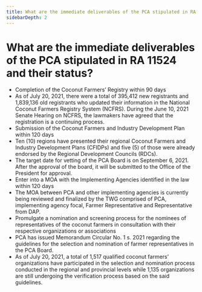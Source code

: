 ```yaml
---
title: What are the immediate deliverables of the PCA stipulated in RA 11524 and their status?
sidebarDepth: 2
---
```


# What are the immediate deliverables of the PCA stipulated in RA 11524 and their status?


 - Completion of the Coconut Farmers’ Registry within 90 days
 - As of July 20, 2021, there were a total of 395,412 new registrants and 1,839,136 old registrants who updated their information in the National Coconut Farmers Registry System (NCFRS). During the June 10, 2021 Senate Hearing on NCFRS, the lawmakers have agreed that the registration is a continuing process.  
 - Submission of the Coconut Farmers and Industry Development Plan within 120 days
 - Ten (10) regions have presented their regional Coconut Farmers and Industry Development Plans (CFIDPs) and five (5) of those were already endorsed by the Regional Development Councils (RDCs).
 - The target date for vetting of the PCA Board is on September 6, 2021. After the approval of the board, it will be submitted to the Office of the President for approval. 
 - Enter into a MOA with the Implementing Agencies identified in the law within 120 days
 - The MOA between PCA and other implementing agencies is currently being reviewed and finalized by the TWG comprised of PCA, implementing agency focal, Farmer Representative and Representative from DAP.
 - Promulgate a nomination and screening process for the nominees of representatives of the coconut farmers in consultation with their respective organizations or associations
 - PCA has issued Memorandum Circular No. 1 s. 2021 regarding the guidelines for the selection and nomination of farmer representatives in the PCA Board. 
 - As of July 20, 2021, a total of 1,517 qualified coconut farmers’ organizations have participated in the selection and nomination process conducted in the regional and provincial levels while 1,135 organizations are still undergoing the verification process based on the said guidelines.
